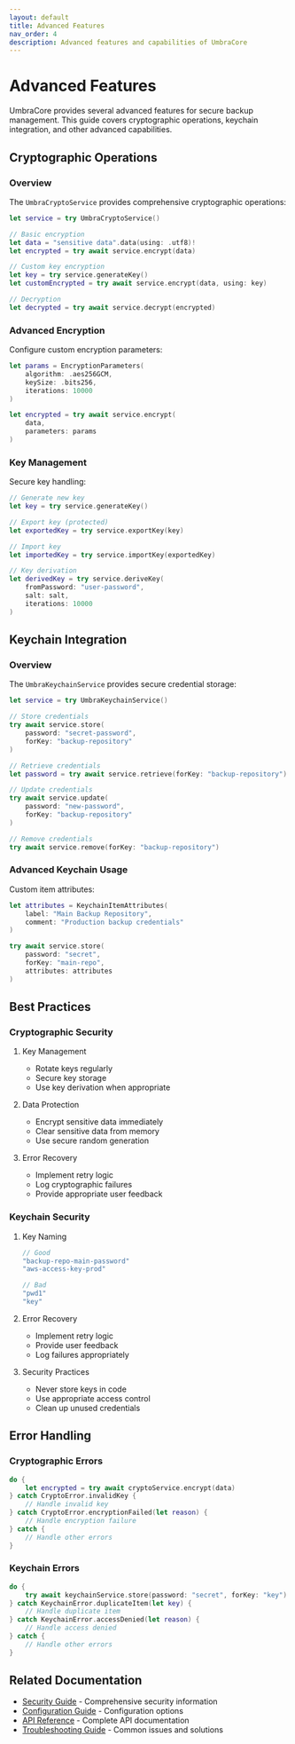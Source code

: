 ```yaml
---
layout: default
title: Advanced Features
nav_order: 4
description: Advanced features and capabilities of UmbraCore
---
```


# Advanced Features

UmbraCore provides several advanced features for secure backup management. This guide covers cryptographic operations, keychain integration, and other advanced capabilities.

## Cryptographic Operations

### Overview

The `UmbraCryptoService` provides comprehensive cryptographic operations:

```swift
let service = try UmbraCryptoService()

// Basic encryption
let data = "sensitive data".data(using: .utf8)!
let encrypted = try await service.encrypt(data)

// Custom key encryption
let key = try service.generateKey()
let customEncrypted = try await service.encrypt(data, using: key)

// Decryption
let decrypted = try await service.decrypt(encrypted)
```

### Advanced Encryption

Configure custom encryption parameters:

```swift
let params = EncryptionParameters(
    algorithm: .aes256GCM,
    keySize: .bits256,
    iterations: 10000
)

let encrypted = try await service.encrypt(
    data,
    parameters: params
)
```

### Key Management

Secure key handling:

```swift
// Generate new key
let key = try service.generateKey()

// Export key (protected)
let exportedKey = try service.exportKey(key)

// Import key
let importedKey = try service.importKey(exportedKey)

// Key derivation
let derivedKey = try service.deriveKey(
    fromPassword: "user-password",
    salt: salt,
    iterations: 10000
)
```

## Keychain Integration

### Overview

The `UmbraKeychainService` provides secure credential storage:

```swift
let service = try UmbraKeychainService()

// Store credentials
try await service.store(
    password: "secret-password",
    forKey: "backup-repository"
)

// Retrieve credentials
let password = try await service.retrieve(forKey: "backup-repository")

// Update credentials
try await service.update(
    password: "new-password",
    forKey: "backup-repository"
)

// Remove credentials
try await service.remove(forKey: "backup-repository")
```

### Advanced Keychain Usage

Custom item attributes:

```swift
let attributes = KeychainItemAttributes(
    label: "Main Backup Repository",
    comment: "Production backup credentials"
)

try await service.store(
    password: "secret",
    forKey: "main-repo",
    attributes: attributes
)
```

## Best Practices

### Cryptographic Security

1. Key Management
   - Rotate keys regularly
   - Secure key storage
   - Use key derivation when appropriate

2. Data Protection
   - Encrypt sensitive data immediately
   - Clear sensitive data from memory
   - Use secure random generation

3. Error Recovery
   - Implement retry logic
   - Log cryptographic failures
   - Provide appropriate user feedback

### Keychain Security

1. Key Naming
   ```swift
   // Good
   "backup-repo-main-password"
   "aws-access-key-prod"

   // Bad
   "pwd1"
   "key"
   ```

2. Error Recovery
   - Implement retry logic
   - Provide user feedback
   - Log failures appropriately

3. Security Practices
   - Never store keys in code
   - Use appropriate access control
   - Clean up unused credentials

## Error Handling

### Cryptographic Errors

```swift
do {
    let encrypted = try await cryptoService.encrypt(data)
} catch CryptoError.invalidKey {
    // Handle invalid key
} catch CryptoError.encryptionFailed(let reason) {
    // Handle encryption failure
} catch {
    // Handle other errors
}
```

### Keychain Errors

```swift
do {
    try await keychainService.store(password: "secret", forKey: "key")
} catch KeychainError.duplicateItem(let key) {
    // Handle duplicate item
} catch KeychainError.accessDenied(let reason) {
    // Handle access denied
} catch {
    // Handle other errors
}
```

## Related Documentation

- [Security Guide](../security.md) - Comprehensive security information
- [Configuration Guide](../configuration.md) - Configuration options
- [API Reference](../api/reference.md) - Complete API documentation
- [Troubleshooting Guide](../support/troubleshooting.md) - Common issues and solutions
